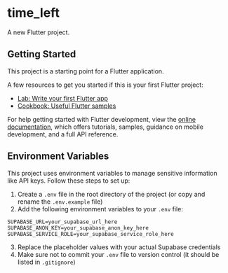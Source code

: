 # time_left

A new Flutter project.

## Getting Started

This project is a starting point for a Flutter application.

A few resources to get you started if this is your first Flutter project:

- [Lab: Write your first Flutter app](https://docs.flutter.dev/get-started/codelab)
- [Cookbook: Useful Flutter samples](https://docs.flutter.dev/cookbook)

For help getting started with Flutter development, view the
[online documentation](https://docs.flutter.dev/), which offers tutorials,
samples, guidance on mobile development, and a full API reference.

## Environment Variables

This project uses environment variables to manage sensitive information like API keys. Follow these steps to set up:

1. Create a `.env` file in the root directory of the project (or copy and rename the `.env.example` file)
2. Add the following environment variables to your `.env` file:

```
SUPABASE_URL=your_supabase_url_here
SUPABASE_ANON_KEY=your_supabase_anon_key_here
SUPABASE_SERVICE_ROLE=your_supabase_service_role_here
```

3. Replace the placeholder values with your actual Supabase credentials
4. Make sure not to commit your `.env` file to version control (it should be listed in `.gitignore`)
